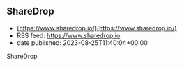 ## ShareDrop
 - [https://www.sharedrop.io/](https://www.sharedrop.io/)
 - RSS feed: https://www.sharedrop.io
 - date published: 2023-08-25T11:40:04+00:00

ShareDrop

